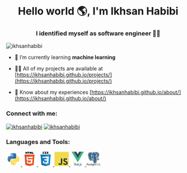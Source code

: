 <h1 align="center">Hello world 🌎, I'm Ikhsan Habibi</h1>
<h3 align="center">I identified myself as software engineer 👨‍💻</h3>

<p align="left"> <img src="https://komarev.com/ghpvc/?username=ikhsanhabibi&label=Profile%20views&color=a8a8a8&style=flat" alt="ikhsanhabibi" /> </p>

- 🌱 I’m currently learning **machine learning**

- 👨‍💻 All of my projects are available at [https://ikhsanhabibi.github.io/projects/](https://ikhsanhabibi.github.io/projects/)

- 📄 Know about my experiences [https://ikhsanhabibi.github.io/about/](https://ikhsanhabibi.github.io/about/)

<h3 align="left">Connect with me:</h3>
<p align="left">
<a href="https://linkedin.com/in/ikhsanhabibi" target="blank"><img align="center" src="https://raw.githubusercontent.com/rahuldkjain/github-profile-readme-generator/master/src/images/icons/Social/linked-in-alt.svg" alt="ikhsanhabibi" height="30" width="40" /></a>
<a href="https://instagram.com/ikhsanhabibi" target="blank"><img align="center" src="https://raw.githubusercontent.com/rahuldkjain/github-profile-readme-generator/master/src/images/icons/Social/instagram.svg" alt="ikhsanhabibi" height="30" width="40" /></a>
</p>

<h3 align="left">Languages and Tools:</h3>
<p align="left"> <a href="https://www.python.org" target="_blank" rel="noreferrer"> <img src="https://raw.githubusercontent.com/devicons/devicon/master/icons/python/python-original.svg" alt="python" width="40" height="40"/> </a> <a href="https://www.w3.org/html/" target="_blank" rel="noreferrer"> <img src="https://raw.githubusercontent.com/devicons/devicon/master/icons/html5/html5-original-wordmark.svg" alt="html5" width="40" height="40"/> </a> <a href="https://www.w3schools.com/css/" target="_blank" rel="noreferrer"> <img src="https://raw.githubusercontent.com/devicons/devicon/master/icons/css3/css3-original-wordmark.svg" alt="css3" width="40" height="40"/> </a> <a href="https://developer.mozilla.org/en-US/docs/Web/JavaScript" target="_blank" rel="noreferrer"> <img src="https://raw.githubusercontent.com/devicons/devicon/master/icons/javascript/javascript-original.svg" alt="javascript" width="40" height="40"/> </a> <a href="https://vuejs.org/" target="_blank" rel="noreferrer"> <img src="https://raw.githubusercontent.com/devicons/devicon/master/icons/vuejs/vuejs-original-wordmark.svg" alt="vuejs" width="40" height="40"/> </a> <a href="https://www.postgresql.org" target="_blank" rel="noreferrer"> <img src="https://raw.githubusercontent.com/devicons/devicon/master/icons/postgresql/postgresql-original-wordmark.svg" alt="postgresql" width="40" height="40"/> </a>  </p>
